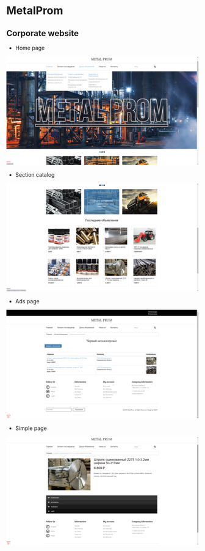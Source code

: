 # MetalProm
## Corporate website

- Home page

![Home](https://github.com/grantdesign/MetalProm/blob/main/assets/index.png?raw=true)

- Section catalog

![Catalog](https://github.com/grantdesign/MetalProm/blob/main/assets/catalog.png?raw=true)

- Ads page

![Ads](https://github.com/grantdesign/MetalProm/blob/main/assets/products.png?raw=true)

- Simple page

![Simple](https://github.com/grantdesign/MetalProm/blob/main/assets/simple.png?raw=true)